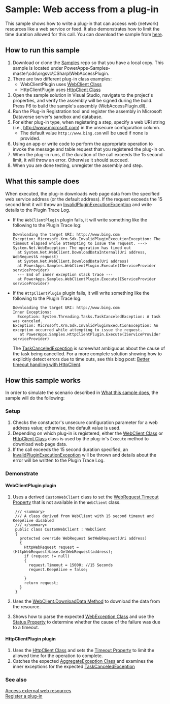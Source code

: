 # Sample: Web access from a plug-in

This sample shows how to write a plug-in that can access web (network) resources like a web service or feed. It also demonstrates how to limit the time duration allowed for this call. You can download the sample from [here](https://github.com/Microsoft/PowerApps-Samples/tree/master/dataverse/orgsvc/CSharp/WebAccessPlugin).

## How to run this sample

1. Download or clone the [Samples](https://github.com/Microsoft/PowerApps-Samples) repo so that you have a local copy. This sample is located under PowerApps-Samples-master\cds\orgsvc\CSharp\WebAccessPlugin.
1. There are two different plug-in class examples:
    - WebClientPlugin uses [WebClient Class](https://learn.microsoft.com/dotnet/api/system.net.webclient)
    - HttpClientPlugin uses [HttpClient Class](https://learn.microsoft.com/dotnet/api/system.net.http.httpclient)
1. Open the sample solution in Visual Studio, navigate to the project's properties, and verify the assembly will be signed during the build. Press F6 to build the sample's assembly (WebAccessPlugin.dll).
1. Run the Plug-in Registration tool and register the assembly in Microsoft Dataverse server's sandbox and database.
1. For either plug-in type, when registering a step, specify a web URI string (i.e., <http://www.microsoft.com>) in the unsecure configuration column.
    - The default value `http://www.bing.com` will be used if none is provided.
1. Using an app or write code to perform the appropriate operation to invoke the message and table request that you registered the plug-in on.
1. When the plug-in runs, if the duration of the call exceeds the 15 second limit, it will throw an error. Otherwise it should succeed.
1. When you are done testing, unregister the assembly and step.

## What this sample does

When executed, the plug-in downloads web page data from the specified web service address (or the default address).
If the request exceeds the 15 second limit it will throw an [InvalidPluginExecutionException](https://learn.microsoft.com/dotnet/api/microsoft.xrm.sdk.invalidpluginexecutionexception)
and write details to the Plugin Trace Log.

- If the `WebClientPlugin` plugin fails, it will write something like the following to the Plugin Trace log:

    ```
    Downloading the target URI: http://www.bing.com
    Exception: Microsoft.Xrm.Sdk.InvalidPluginExecutionException: The timeout elapsed while attempting to issue the request. ---> System.Net.WebException: The operation has timed out
      at System.Net.WebClient.DownloadDataInternal(Uri address, WebRequest& request)
      at System.Net.WebClient.DownloadData(Uri address)
      at PowerApps.Samples.WebClientPlugin.Execute(IServiceProvider serviceProvider)
      --- End of inner exception stack trace ---
      at PowerApps.Samples.WebClientPlugin.Execute(IServiceProvider serviceProvider)
    ```

- If the `HttpClientPlugin` plugin fails, it will write something like the following to the Plugin Trace log:

    ```
    Downloading the target URI: http://www.bing.com
    Inner Exceptions:
      Exception: System.Threading.Tasks.TaskCanceledException: A task was canceled.
    Exception: Microsoft.Xrm.Sdk.InvalidPluginExecutionException: An exception occurred while attempting to issue the request.
       at PowerApps.Samples.HttpClientPlugin.Execute(IServiceProvider serviceProvider)
    ```

    The [TaskCanceledException](https://learn.microsoft.com/dotnet/api/system.threading.tasks.taskcanceledexception) is somewhat ambiguous about the cause of the task being cancelled. For a more complete solution showing how to explicitly detect errors due to time outs, see this blog post: [Better timeout handling with HttpClient](https://thomaslevesque.com/2018/02/25/better-timeout-handling-with-httpclient/).

## How this sample works

In order to simulate the scenario described in [What this sample does](#what-this-sample-does), the sample will do the following:

### Setup

1. Checks the constuctor's unsecure configuration parameter for a web address value; otherwise, the default value is used.
2. Depending on which plug-in is registered, either the  [WebClient Class](https://learn.microsoft.com/dotnet/api/system.net.webclient) or  [HttpClient Class](https://learn.microsoft.com/dotnet/api/system.net.http.httpclient) class is used by the plug-in's `Execute` method to download web page data.
3. If the call exceeds the 15 second duration specified, an [InvalidPluginExecutionException](https://learn.microsoft.com/dotnet/api/microsoft.xrm.sdk.invalidpluginexecutionexception) will be thrown and details about the error will be written to the Plugin Trace Log.

### Demonstrate

#### WebClientPlugin plugin

1. Uses a derived `CustomWebClient` class to set the [WebRequest.Timeout Property](https://learn.microsoft.com/dotnet/api/system.net.webrequest.timeout) that is not available in the `WebClient` class.

   ````
    /// <summary>
    /// A class derived from WebClient with 15 second timeout and KeepAlive disabled
    /// </summary>
    public class CustomWebClient : WebClient
    {
      protected override WebRequest GetWebRequest(Uri address)
      {
        HttpWebRequest request = (HttpWebRequest)base.GetWebRequest(address);
        if (request != null)
        {
          request.Timeout = 15000; //15 Seconds
          request.KeepAlive = false;
          
        }
        return request;
      }
    }
    ````

1. Uses the [WebClient.DownloadData Method](https://learn.microsoft.com/dotnet/api/system.net.webclient.downloaddata) to download the data from the resource.
1. Shows how to parse the expected [WebException Class](https://learn.microsoft.com/dotnet/api/system.net.webexception) and use the [Status Property](https://learn.microsoft.com/dotnet/api/system.net.webexception.status) to determine whether the cause of the failure was due to a timeout.

#### HttpClientPlugin plugin

1. Uses the [HttpClient Class](https://learn.microsoft.com/dotnet/api/system.net.http.httpclient) and sets the [Timeout Property](https://learn.microsoft.com/dotnet/api/system.net.http.httpclient.timeout) to limit the allowed time for the operation to complete.
1. Catches the expected [AggregateException Class](https://learn.microsoft.com/dotnet/api/system.aggregateexception) and examines the inner exceptions for the expected [TaskCanceledException](https://learn.microsoft.com/dotnet/api/system.threading.tasks.taskcanceledexception)

### See also

[Access external web resources](https://learn.microsoft.com/powerapps/developer/common-data-service/access-web-services)<br/>
[Register a plug-in](https://learn.microsoft.com/powerapps/developer/common-data-service/register-plug-in)
